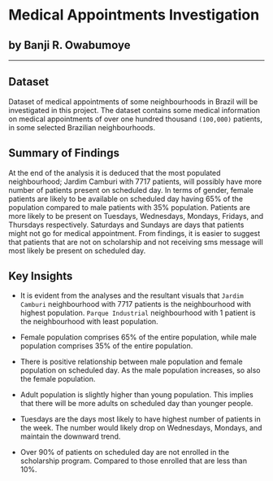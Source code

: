 #  Medical Appointments Investigation
## by Banji R. Owabumoye
---

## Dataset
Dataset of medical appointments of some neighbourhoods in Brazil will be investigated in this project. The dataset contains some medical information on medical appointments of over one hundred thousand `(100,000)` patients, in some selected Brazilian neighbourhoods.

## Summary of Findings
At the end of the analysis it is deduced that the most populated neighbourhood; Jardim Camburi with 7717 patients, will possibly have more number of patients present on scheduled day. In terms of gender, female patients are likely to be available on scheduled day having 65% of the population compared to male patients with 35% population. Patients are more likely to be present on Tuesdays, Wednesdays, Mondays, Fridays, and Thursdays respectively. Saturdays and Sundays are days that patients might not go for medical appointment. From findings, it is easier to suggest that patients that are not on scholarship and not receiving sms message will most likely be present on scheduled day.


## Key Insights 

* It is evident from the analyses and the resultant visuals that `Jardim Camburi` neighbourhood with 7717 patients is the neighbourhood with highest population. `Parque Industrial` neighbourhood with 1 patient is the neighbourhood with least population.

* Female population comprises 65% of the entire population, while male population comprises 35% of the entire population.

* There is positive relationship between male population and female population on scheduled day. As the male population increases, so also the female population.

* Adult population is slightly higher than young population. This implies that there will be more adults on scheduled day than younger people.

* Tuesdays are the days most likely to have highest number of patients in the week. The number would likely drop on Wednesdays, Mondays, and maintain the downward trend.

* Over 90% of patients on scheduled day are not enrolled in the scholarship program. Compared to those enrolled that are less than 10%. 
